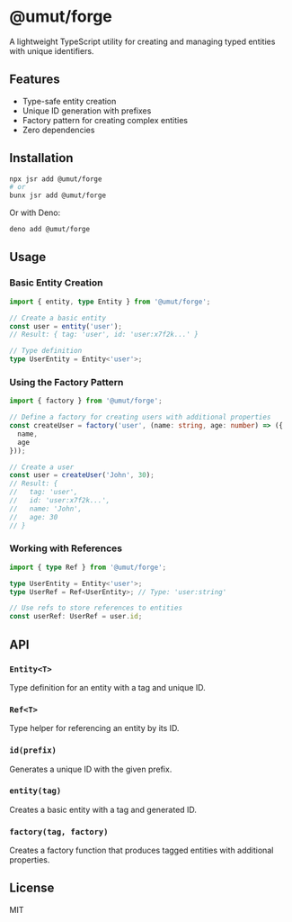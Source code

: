 # @umut/forge

A lightweight TypeScript utility for creating and managing typed entities with unique identifiers.

## Features

- Type-safe entity creation
- Unique ID generation with prefixes
- Factory pattern for creating complex entities
- Zero dependencies

## Installation

```bash
npx jsr add @umut/forge
# or
bunx jsr add @umut/forge
```

Or with Deno:
```bash
deno add @umut/forge
```

## Usage

### Basic Entity Creation

```typescript
import { entity, type Entity } from '@umut/forge';

// Create a basic entity
const user = entity('user');
// Result: { tag: 'user', id: 'user:x7f2k...' }

// Type definition
type UserEntity = Entity<'user'>;
```

### Using the Factory Pattern

```typescript
import { factory } from '@umut/forge';

// Define a factory for creating users with additional properties
const createUser = factory('user', (name: string, age: number) => ({
  name,
  age
}));

// Create a user
const user = createUser('John', 30);
// Result: {
//   tag: 'user',
//   id: 'user:x7f2k...',
//   name: 'John',
//   age: 30
// }
```

### Working with References

```typescript
import { type Ref } from '@umut/forge';

type UserEntity = Entity<'user'>;
type UserRef = Ref<UserEntity>; // Type: 'user:string'

// Use refs to store references to entities
const userRef: UserRef = user.id;
```

## API

### `Entity<T>`
Type definition for an entity with a tag and unique ID.

### `Ref<T>`
Type helper for referencing an entity by its ID.

### `id(prefix)`
Generates a unique ID with the given prefix.

### `entity(tag)`
Creates a basic entity with a tag and generated ID.

### `factory(tag, factory)`
Creates a factory function that produces tagged entities with additional properties.

## License

MIT